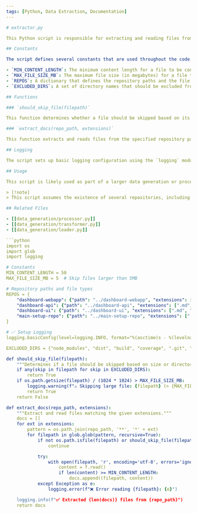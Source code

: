 ```yaml
---
tags: [Python, Data Extraction, Documentation]
---

# extractor.py

This Python script is responsible for extracting and reading files from various repositories, focusing on specific file types and content length. It is part of the data generation process for the dashboard application.

## Constants

The script defines several constants that are used throughout the code:

- `MIN_CONTENT_LENGTH`: The minimum content length for a file to be considered for extraction.
- `MAX_FILE_SIZE_MB`: The maximum file size (in megabytes) for a file to be processed. Files larger than this size will be skipped.
- `REPOS`: A dictionary that defines the repository paths and the file extensions to be extracted from each repository.
- `EXCLUDED_DIRS`: A set of directory names that should be excluded from the file extraction process.

## Functions

### `should_skip_file(filepath)`

This function determines whether a file should be skipped based on its size or the directory it is located in. It checks if the file is in an excluded directory or if the file size exceeds the `MAX_FILE_SIZE_MB` limit.

### `extract_docs(repo_path, extensions)`

This function extracts and reads files from the specified repository path that match the given file extensions. It uses the `glob` module to find all files with the specified extensions, and then reads the content of each file. If the content length is greater than or equal to the `MIN_CONTENT_LENGTH`, the file path and content are added to the `docs` list. The function also handles any exceptions that may occur during the file reading process.

## Logging

The script sets up basic logging configuration using the `logging` module. The log messages are formatted with the timestamp, log level, and the message.

## Usage

This script is likely used as part of a larger data generation or processing pipeline for the dashboard application. It can be called with the appropriate repository paths and file extensions to extract the necessary content for further processing or analysis.

> [!note]
> This script assumes the existence of several repositories, including `dashboard-webapp`, `dashboard-api`, `dashboard-ui`, and `main-setup-repo`. The file paths and extensions are hardcoded in the `REPOS` dictionary.

## Related Files

- [[data_generation/processor.py]]
- [[data_generation/transformer.py]]
- [[data_generation/loader.py]]

```python
import os
import glob
import logging

# Constants
MIN_CONTENT_LENGTH = 50
MAX_FILE_SIZE_MB = 5  # Skip files larger than 5MB

# Repository paths and file types
REPOS = {
    "dashboard-webapp": {"path": "../dashboard-webapp", "extensions": [".md", ".rb", ".js", ".jsx", ".yml", ".json"]},
    "dashboard-api": {"path": "../dashboard-api", "extensions": [".md", ".rb", ".yml", ".json"]},
    "dashboard-ui": {"path": "../dashboard-ui", "extensions": [".md", ".js", ".jsx", ".tsx", ".yml", ".json"]},
    "main-setup-repo": {"path": "../main-setup-repo", "extensions": [".md", ".sh", ".yml", ".json"]}
}

# ✅ Setup Logging
logging.basicConfig(level=logging.INFO, format="%(asctime)s - %(levelname)s - %(message)s")

EXCLUDED_DIRS = {"node_modules", "dist", "build", "coverage", ".git", ".venv", "__pycache__"}

def should_skip_file(filepath):
    """Determines if a file should be skipped based on size or directory."""
    if any(skip in filepath for skip in EXCLUDED_DIRS):
        return True
    if os.path.getsize(filepath) / (1024 * 1024) > MAX_FILE_SIZE_MB:
        logging.warning(f"⚠️ Skipping large file: {filepath} (> {MAX_FILE_SIZE_MB}MB)")
        return True
    return False

def extract_docs(repo_path, extensions):
    """Extract and read files matching the given extensions."""
    docs = []
    for ext in extensions:
        pattern = os.path.join(repo_path, '**', '*' + ext)
        for filepath in glob.glob(pattern, recursive=True):
            if not os.path.isfile(filepath) or should_skip_file(filepath):
                continue

            try:
                with open(filepath, 'r', encoding='utf-8', errors='ignore') as f:
                    content = f.read()
                    if len(content) >= MIN_CONTENT_LENGTH:
                        docs.append((filepath, content))
            except Exception as e:
                logging.error(f"❌ Error reading {filepath}: {e}")

    logging.info(f"✅ Extracted {len(docs)} files from {repo_path}")
    return docs
```